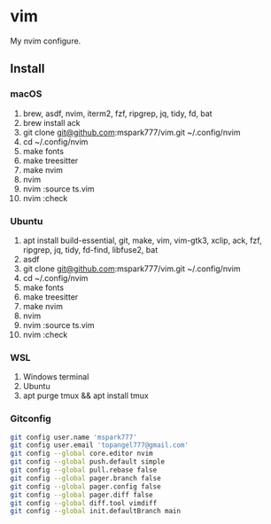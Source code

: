 # vim

My nvim configure.

## Install

### macOS
1. brew, asdf, nvim, iterm2, fzf, ripgrep, jq, tidy, fd, bat
1. brew install ack
1. git clone git@github.com:mspark777/vim.git ~/.config/nvim
1. cd ~/.config/nvim
1. make fonts
1. make treesitter
1. make nvim
1. nvim
1. nvim :source ts.vim
1. nvim :check


### Ubuntu
1. apt install build-essential, git, make, vim, vim-gtk3, xclip, ack, fzf, ripgrep, jq, tidy, fd-find, libfuse2, bat
1. asdf
1. git clone git@github.com:mspark777/vim.git ~/.config/nvim
1. cd ~/.config/nvim
1. make fonts
1. make treesitter
1. make nvim
1. nvim
1. nvim :source ts.vim
1. nvim :check


### WSL
1. Windows terminal
1. Ubuntu
1. apt purge tmux && apt install tmux

### Gitconfig
```sh
git config user.name 'mspark777'
git config user.email 'topangel777@gmail.com'
git config --global core.editor nvim
git config --global push.default simple
git config --global pull.rebase false
git config --global pager.branch false
git config --global pager.config false
git config --global pager.diff false
git config --global diff.tool vimdiff
git config --global init.defaultBranch main
```
